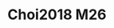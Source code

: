 # Choi2018 M26
<a name="material" />
<script type="application/ld+json">

  {
    "@context": "https://schema.org/",
    "@type": "ChemicalSubstance",
    "http://purl.org/dc/terms/conformsTo":
      {
        "@type": "CreativeWork",
        "@id": "https://bioschemas.org/profiles/ChemicalSubstance/0.4-RELEASE/"
      },
    "@id": "https://egonw.github.io/nanowiki/nanowiki537.html#material",
    "name": "Choi2018 M26",
    "sameAs: "http://127.0.0.1/mediawiki/index.php/Special:URIResolver/Choi2018_M26"
  }
</script>


